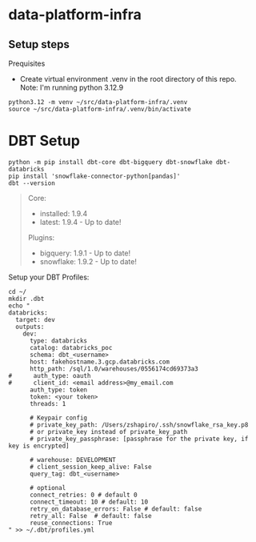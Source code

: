 # data-platform-infra

## Setup steps
Prequisites
- Create virtual environment .venv in the root directory of this repo.  
Note: I'm running python 3.12.9

```
python3.12 -m venv ~/src/data-platform-infra/.venv
source ~/src/data-platform-infra/.venv/bin/activate
```

# DBT Setup
```
python -m pip install dbt-core dbt-bigquery dbt-snowflake dbt-databricks
pip install 'snowflake-connector-python[pandas]'
dbt --version
```

> Core:
>   - installed: 1.9.4
>   - latest:    1.9.4 - Up to date!
>
> Plugins:
>   - bigquery:  1.9.1 - Up to date!
>   - snowflake: 1.9.2 - Up to date!

Setup your DBT Profiles:

```
cd ~/
mkdir .dbt
echo "
databricks:
  target: dev
  outputs:
    dev:
      type: databricks
      catalog: databricks_poc
      schema: dbt_<username>
      host: fakehostname.3.gcp.databricks.com
      http_path: /sql/1.0/warehouses/0556174cd69373a3
#      auth_type: oauth
#      client_id: <email address>@my_email.com
      auth_type: token
      token: <your token>
      threads: 1

      # Keypair config
      # private_key_path: /Users/zshapiro/.ssh/snowflake_rsa_key.p8
      # or private_key instead of private_key_path
      # private_key_passphrase: [passphrase for the private key, if key is encrypted]

      # warehouse: DEVELOPMENT
      # client_session_keep_alive: False
      query_tag: dbt_<username>

      # optional
      connect_retries: 0 # default 0
      connect_timeout: 10 # default: 10
      retry_on_database_errors: False # default: false
      retry_all: False  # default: false
      reuse_connections: True
" >> ~/.dbt/profiles.yml
```
